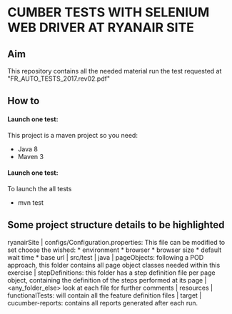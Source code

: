 CUMBER TESTS WITH SELENIUM WEB DRIVER AT RYANAIR SITE
=============================

Aim
-----------------

This repository contains all the needed material run the test requested at "FR_AUTO_TESTS_2017.rev02.pdf"

How to
----------------

#### Launch one test:

This project is a maven project so you need:
* Java 8
* Maven 3

#### Launch one test:

To launch the all tests
* mvn test

Some project structure details to be highlighted
--------------------

ryanairSite
    |
    configs/Configuration.properties: This file can be modified to set choose the wished:
                              * environment
                              * browser
                              * browser size
                              * default wait time
                              * base url
    |
    src/test
        |
        java
            |
            pageObjects: following a POD approach, this folder contains all page object
                classes needed within this exercise
            |
            stepDefinitions: this folder has a step definition file per page object,
                containing the definition of the steps performed at its page
            |
            <any_folder_else> look at each file for further comments
        |
        resources
            |
            functionalTests: will contain all the feature definition files
    |
    target
        |
        cucumber-reports: contains all reports generated after each run.